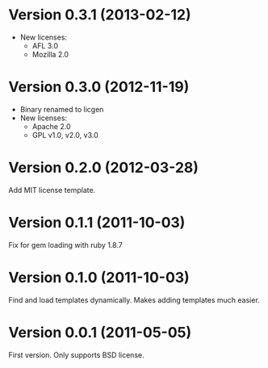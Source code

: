 # Version 0.3.1 (2013-02-12)

* New licenses:
    * AFL 3.0
    * Mozilla 2.0

# Version 0.3.0 (2012-11-19)

* Binary renamed to licgen
* New licenses:
  * Apache 2.0
  * GPL v1.0, v2.0, v3.0

# Version 0.2.0 (2012-03-28)

Add MIT license template.

# Version 0.1.1 (2011-10-03)

Fix for gem loading with ruby 1.8.7

# Version 0.1.0 (2011-10-03)

Find and load templates dynamically. Makes adding templates much easier.

# Version 0.0.1 (2011-05-05)

First version. Only supports BSD license.

